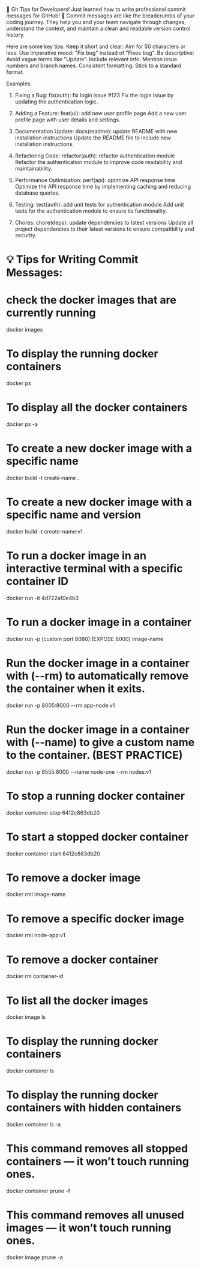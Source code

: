 🚀 Git Tips for Developers!
Just learned how to write professional commit messages for GitHub! 📝
Commit messages are like the breadcrumbs of your coding journey. They help you and your team navigate through changes, understand the context, and maintain a clean and readable version control history.

Here are some key tips:
Keep it short and clear: Aim for 50 characters or less.
Use imperative mood: "Fix bug" instead of "Fixes bug".
Be descriptive: Avoid vague terms like "Update".
Include relevant info: Mention issue numbers and branch names.
Consistent formatting: Stick to a standard format.

Examples:

1. Fixing a Bug:
   fix(auth): fix login issue #123
   Fix the login issue by updating the authentication logic.

2. Adding a Feature:
   feat(ui): add new user profile page
   Add a new user profile page with user details and settings.

3. Documentation Update:
   docs(readme): update README with new installation instructions
   Update the README file to include new installation instructions.

4. Refactoring Code:
   refactor(auth): refactor authentication module
   Refactor the authentication module to improve code readability and maintainability.

5. Performance Optimization:
   perf(api): optimize API response time
   Optimize the API response time by implementing caching and reducing database queries.

6. Testing:
   test(auth): add unit tests for authentication module
   Add unit tests for the authentication module to ensure its functionality.

7. Chores:
   chore(deps): update dependencies to latest versions
   Update all project dependencies to their latest versions to ensure compatibility and security.

# 💡 Tips for Writing Commit Messages:

# check the docker images that are currently running
docker images

# To display the running docker containers
docker ps

# To display all the docker containers
docker ps -a

# To create a new docker image with a specific name
docker build -t create-name . 

# To create a new docker image with a specific name and version
docker build -t create-name:v1 . 

# To run a docker image in an interactive terminal with a specific container ID
docker run -it 4d722a10e4b3 

# To run a docker image in a container
docker run -p (custom port 8080):(EXPOSE 8000) image-name

# Run the docker image in a container with (--rm) to automatically remove the container when it exits.
docker run -p 8005:8000 --rm app-node:v1

# Run the docker image in a container with (--name) to give a custom name to the container. (BEST PRACTICE)
docker run -p 8555:8000 --name node-one --rm nodes:v1

# To stop a running docker container
docker container stop 6412c863db20

# To start a stopped docker container
docker container start 6412c863db20

# To remove a docker image
docker rmi image-name

# To remove a specific docker image
docker rmi node-app:v1

# To remove a docker container
docker rm container-id 

# To list all the docker images
docker image ls

# To display the running docker containers
docker container ls

# To display the running docker containers with hidden containers
docker container ls -a

# This command removes all stopped containers — it won’t touch running ones.
docker container prune -f

# This command removes all unused images — it won’t touch running ones.
docker image prune -a